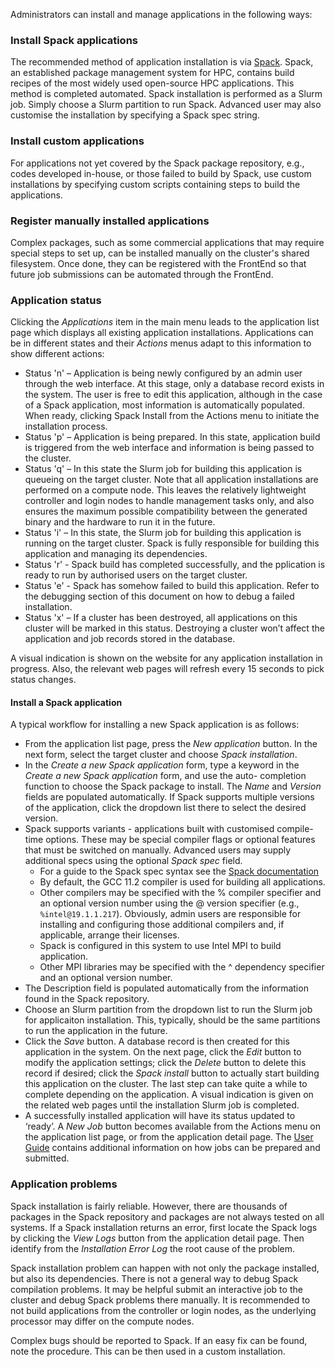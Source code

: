 
Administrators can install and manage applications in the following ways:

### Install Spack applications

The recommended method of application installation is via [Spack](https://spack.readthedocs.io). Spack, an established package management system for HPC, contains build recipes of the most widely used open-source HPC applications. This method is completed automated. Spack installation is performed as a Slurm job. Simply choose a Slurm partition to run Spack. Advanced user may also customise the installation by specifying a Spack spec string.

### Install custom applications

For applications not yet covered by the Spack package repository, e.g., codes developed in-house, or those failed to build by Spack, use custom installations by specifying custom scripts containing steps to build the applications.

### Register manually installed applications

Complex packages, such as some commercial applications that may require special steps to set up, can be installed manually on the cluster's shared filesystem. Once done, they can be registered with the FrontEnd so that future job submissions can be automated through the FrontEnd.

### Application status

Clicking the *Applications* item in the main menu leads to the application list page which displays all existing application installations. Applications can be in different states and their *Actions* menus adapt to this information to show different actions:

- Status 'n' – Application is being newly configured by an admin user through the web interface. At this stage, only a database record exists in the system. The user is free to edit this application, although in the
case of a Spack application, most information is automatically populated. When ready, clicking Spack Install from the Actions menu to initiate the installation process.
- Status 'p' – Application is being prepared. In this state, application build is triggered from the web interface and information is being passed to the cluster.
- Status 'q' – In this state the Slurm job for building this application is queueing on the target cluster. Note that all application installations are performed on a compute node. This leaves the relatively
lightweight controller and login nodes to handle management tasks only, and also ensures the maximum possible compatibility between the generated binary and the hardware to run it in the future.
- Status 'i' – In this state, the Slurm job for building this application is running on the target cluster. Spack is fully responsible for building this application and managing its dependencies.
- Status 'r' - Spack build has completed successfully, and the pplication is ready to run by authorised users on the target cluster.
- Status 'e' - Spack has somehow failed to build this application. Refer to the debugging section of this document on how to debug a failed installation.
- Status 'x' – If a cluster has been destroyed, all applications on this cluster will be marked in this status. Destroying a cluster won’t affect the application and job records stored in the database.

A visual indication is shown on the website for any application installation in progress. Also, the relevant web pages will refresh every 15 seconds to pick status changes.

#### Install a Spack application

A typical workflow for installing a new Spack application is as follows:

- From the application list page, press the *New application* button. In the next form, select the target cluster and choose *Spack installation*.
- In the *Create a new Spack application* form, type a keyword in the *Create a new Spack application* form, and use the auto-
completion function to choose the Spack package to install. The *Name* and *Version* fields are populated automatically. If Spack supports multiple versions of the application, click the dropdown list there to select the desired version.
- Spack supports variants - applications built with customised compile-time options. These may be special compiler flags or optional features that must be switched on manually. Advanced users may
supply additional specs using the optional *Spack spec* field.
  - For a guide to the Spack spec syntax see the [Spack documentation](https://spack.readthedocs.io/en/latest/basic_usage.html#building-a-specific-version)
  - By default, the GCC 11.2 compiler is used for building all applications.
  - Other compilers may be specified with the % compiler specifier and an optional version number using the @ version specifier (e.g., `%intel@19.1.1.217`). Obviously, admin users are responsible for installing and configuring those additional compilers and, if applicable, arrange their licenses.
  - Spack is configured in this system to use Intel MPI to build application.
  - Other MPI libraries may be specified with the ^ dependency specifier and an optional version number.
- The Description field is populated automatically from the information found in the Spack repository.
- Choose an Slurm partition from the dropdown list to run the Slurm job for applicaiton installation. This, typically, should be the same partitions to run the application in the future.
- Click the *Save* button. A database record is then created for this application in the system. On the next page, click the *Edit* button to modify the application settings; click the *Delete* button to delete
this record if desired; click the *Spack install* button to actually start building this application on the cluster. The last step can take quite a while to complete depending on the application. A visual indication is given on the related web pages until the installation Slurm job is completed.
- A successfully installed application will have its status updated to ‘ready’. A *New Job* button becomes available from the Actions menu on the application list page, or from the application detail page. The [User Guide](user_guide.md) contains additional information on how jobs can be prepared and submitted.

### Application problems

Spack installation is fairly reliable. However, there are thousands of packages in the Spack repository and packages are not always tested on all systems. If a Spack installation returns an error, first locate the Spack logs by clicking the *View Logs* button from the application detail page. Then identify from the *Installation Error Log* the root cause of the problem.

Spack installation problem can happen with not only the package installed, but also its dependencies. There is not a general way to debug Spack compilation problems. It may be helpful submit an interactive job to the cluster and debug Spack problems there manually. It is recommended to not build applications from the controller or login nodes, as the underlying processor may differ on the compute nodes.

Complex bugs should be reported to Spack. If an easy fix can be found, note the procedure. This can be then used in a custom installation.

